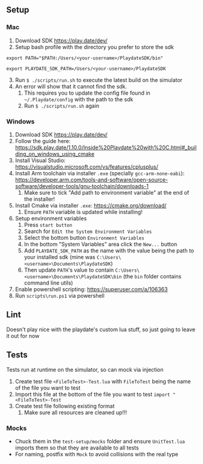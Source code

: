 ## Setup

### Mac
1. Download SDK https://play.date/dev/
2. Setup bash profile with the directory you prefer to store the sdk
```
export PATH="$PATH:/Users/<your-username>/PlaydateSDK/bin"

export PLAYDATE_SDK_PATH=/Users/<your-username>/PlaydateSDK
```
3. Run `$ ./scripts/run.sh` to execute the latest build on the simulator
4. An error will show that it cannot find the sdk. 
   1. This requires you to update the config file found in `~/.Playdate/config` with the path to the sdk
   2. Run `$ ./scripts/run.sh` again

### Windows
1. Download SDK https://play.date/dev/
2. Follow the guide here: https://sdk.play.date/1.10.0/Inside%20Playdate%20with%20C.html#_building_on_windows_using_cmake
3. Install Visual Studio: https://visualstudio.microsoft.com/vs/features/cplusplus/
4. Install Arm toolchain via installer `.exe` (specially `gcc-arm-none-eabi`): https://developer.arm.com/tools-and-software/open-source-software/developer-tools/gnu-toolchain/downloads-1
   1. Make sure to tick "Add path to environment variable" at the end of the installer!
5. Install Cmake via installer `.exe`: https://cmake.org/download/
   1. Ensure `PATH` variable is updated while installing!
6. Setup environment variables
   1. Press `start button`
   2. Search for `Edit the System Environment Variables`
   3. Select the bottom button `Environment Variables`
   4. In the bottom "System Variables" area click the `New...` button 
   5. Add `PLAYDATE_SDK_PATH` as the name with the value being the path to your installed sdk (mine was `C:\Users\<username>\Documents\PlaydateSDK`)
   6. Then update `PATH`'s value to contain `C:\Users\<username>\Documents\PlaydateSDK\bin` (the `bin` folder contains command line utils)
7. Enable powershell scripting: https://superuser.com/a/106363
8. Run `scripts\run.ps1` via powershell

## Lint
Doesn't play nice with the playdate's custom lua stuff, so just going to leave it out for now

## Tests
Tests run at runtime on the simulator, so can mock via injection

1. Create test file `<FileToTest>-Test.lua` with `FileToTest` being the name of the file you want to test
2. Import this file at the bottom of the file you want to test `import "<FileToTest>-Test`
3. Create test file following existing format
   1. Make sure all resources are cleaned up!!!

### Mocks
- Chuck them in the `test-setup/mocks` folder and ensure `UnitTest.lua` imports them so that they are available to all tests
- For naming, postfix with `Mock` to avoid collisions with the real type
